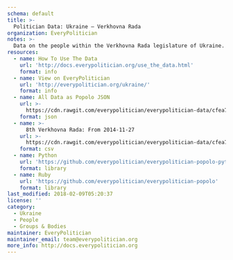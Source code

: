 ```yaml
---
schema: default
title: >-
  Politician Data: Ukraine — Verkhovna Rada
organization: EveryPolitician
notes: >-
  Data on the people within the Verkhovna Rada legislature of Ukraine.
resources:
  - name: How To Use The Data
    url: 'http://docs.everypolitician.org/use_the_data.html'
    format: info
  - name: View on EveryPolitician
    url: 'http://everypolitician.org/ukraine/'
    format: info
  - name: All Data as Popolo JSON
    url: >-
      https://cdn.rawgit.com/everypolitician/everypolitician-data/cfea762ef574edc38f486460c2b2fba6b916a41e/data/Ukraine/Verkhovna_Rada/ep-popolo-v1.0.json
    format: json
  - name: >-
      8th Verkhovna Rada: From 2014-11-27
    url: >-
      https://cdn.rawgit.com/everypolitician/everypolitician-data/cfea762ef574edc38f486460c2b2fba6b916a41e/data/Ukraine/Verkhovna_Rada/term-8.csv
    format: csv
  - name: Python
    url: 'https://github.com/everypolitician/everypolitician-popolo-python'
    format: library
  - name: Ruby
    url: 'https://github.com/everypolitician/everypolitician-popolo'
    format: library
last_modified: 2018-02-09T05:20:37
license: ''
category:
  - Ukraine
  - People
  - Groups & Bodies
maintainer: EveryPolitician
maintainer_email: team@everypolitician.org
more_info: http://docs.everypolitician.org
---
```

